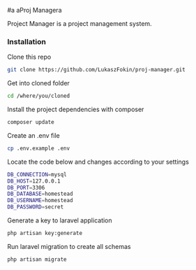 #a aProj Managera

Project Manager is a project management system.

### Installation

Clone this repo
```sh
git clone https://github.com/LukaszFokin/proj-manager.git
```

Get into cloned folder 
```sh
cd /where/you/cloned
```

Install the project dependencies with composer
```sh
composer update
```

Create an .env file
```sh
cp .env.example .env
```

Locate the code below and changes according to your settings
```sh
DB_CONNECTION=mysql
DB_HOST=127.0.0.1
DB_PORT=3306
DB_DATABASE=homestead
DB_USERNAME=homestead
DB_PASSWORD=secret
```

Generate a key to laravel application
```sh
php artisan key:generate
```

Run laravel migration to create all schemas
```sh
php artisan migrate
```
